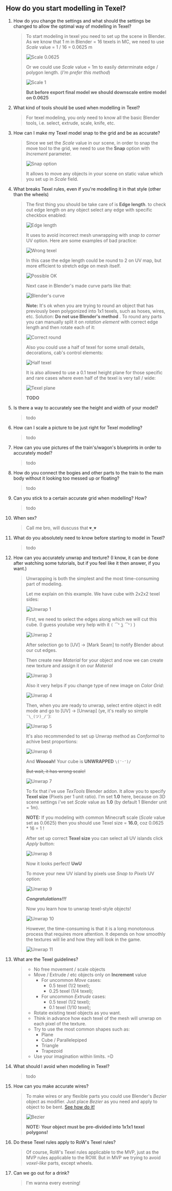 ## How do you start modelling in Texel?
1. How do you change the settings and what should the settings be changed to allow the optimal way of modelling in Texel?
	> To start modeling in texel you need to set up the scene in Blender. As we know that 1 m in Blender = 16 texels in MC, we need to use _Scale_ value = 1 / 16 = 0.0625 m
	> 
	> ![_Scale 0.0625_](https://raw.githubusercontent.com/FrozeRain/mvp-guideline-resources/main/scale_0.0625.jpg)
	> 
	> Or we could use _Scale_ value = 1m to easily determinate edge / polygon length. (_I'm prefer this method_)
	> 
	> ![_Scale 1_](https://raw.githubusercontent.com/FrozeRain/mvp-guideline-resources/main/scale_1.jpg)
	> 
	> **But before export final model we should downscale entire model on 0.0625**
2. What kind of tools should be used when modelling in Texel?
	> For texel modeling, you only need to know all the basic Blender tools, i.e. select, extrude, scale, knife, etc.
3. How can I make my Texel model snap to the grid and be as accurate?
	> Since we set the _Scale_ value in our scene, in order to snap the move tool to the grid, we need to use the **Snap** option with _Increment_ parameter.
	> 
	> ![Snap option](https://raw.githubusercontent.com/FrozeRain/mvp-guideline-resources/main/snap.jpg)
	> 
	> It allows to move any objects in your scene on static value which you set up in _Scale_ field.
4. What breaks Texel rules, even if you're modelling it in that style (other than the wheels)
	> The first thing you should be take care of is **Edge length**.
	> to check out edge length on any object select any edge with specific checkbox enabled:
	> 
	> ![Edge length](https://raw.githubusercontent.com/FrozeRain/mvp-guideline-resources/main/edge_length.jpg)
	> 
	> It uses to avoid incorrect mesh unwrapping with _snap to corner_ UV option. Here are some examples of bad practice:
	> 
	> ![Wrong texel](https://raw.githubusercontent.com/FrozeRain/mvp-guideline-resources/main/wrong_texel.jpg)
	> 
	> In this case the edge length could be round to 2 on UV map, but more efficient to stretch edge on mesh itself.
	> 
	> ![Possible OK](https://cdn.discordapp.com/attachments/882193338483220521/973923309798453258/unknown.png)
	> 
	> Next case in Blender's made curve parts like that:
	> 
	> ![Blender's curve](https://cdn.discordapp.com/attachments/882193338483220521/973916915514875945/unknown.png)
	> 
	> **Note:** It's ok when you are trying to round an object that has previously been polygonized into 1x1 texels, such as hoses, wires, etc. 
	> Solution: **Do not use Blender's method** . To round any parts you can manually split it on _rotation element_ with correct edge length and then rotate each of it:
	> 
	> ![Correct round](https://cdn.discordapp.com/attachments/882193338483220521/976201781363216464/unknown.png)
	> 
	> Also you could use a half of texel for some small details, decorations, cab's control elements:
	> 
	> ![Half texel](https://raw.githubusercontent.com/FrozeRain/mvp-guideline-resources/main/half_texel.jpg)
	> 
	> It is also allowed to use a 0.1 texel height plane for those specific and rare cases where even half of the texel is very tall / wide:
	> 
	> ![Texel plane](https://raw.githubusercontent.com/FrozeRain/mvp-guideline-resources/main/plane.jpg)
	> 
	> **TODO**
5. Is there a way to accurately see the height and width of your model?
	> todo
6. How can I scale a picture to be just right for Texel modelling?
	> todo
7. How can you use pictures of the train's/wagon's blueprints in order to accurately model?
	> todo
8. How do you connect the bogies and other parts to the train to the main body without it looking too messed up or floating?
	> todo
9. Can you stick to a certain accurate grid when modelling? How?
	> todo
10. When sex?
	> Call me bro, will duscuss that `♥‿♥`
11. What do you absolutely need to know before starting to model in Texel? 
	> todo
12. How can you accurately unwrap and texture? (I know, it can be done after watching some tutorials, but if you feel like it then answer, if you want.)
	> Unwrapping is both the simplest and the most time-consuming part of modeling.
	>
	>  Let me explain on this example. We have cube with 2x2x2 texel sides:
	> 
	> ![Unwrap 1](https://github.com/FrozeRain/mvp-guideline-resources/blob/main/unwrap1.jpg?raw=true)
	> 
	> First, we need to select the edges along which we will cut this cube. (I guess youtube very help with it `( ͡° ͜ʖ ͡°)` )
	> 
	> ![Unwrap 2](https://github.com/FrozeRain/mvp-guideline-resources/blob/main/unwrap2.jpg?raw=true)
	> 
	> After selection go to [UV] -> [Mark Seam] to notify Blender about our cut edges.
	> 
	> Then create new _Material_ for your object and now we can create new texture and assign it on our _Material_
	>
	> ![Unwrap 3](https://github.com/FrozeRain/mvp-guideline-resources/blob/main/unwrap4.jpg?raw=true)
	>
	> Also it very helps if you change type of new image on _Color Grid_:
	>
	> ![Unwrap 4](https://github.com/FrozeRain/mvp-guideline-resources/blob/main/unwrap5.jpg?raw=true)
	>
	> Then, when you are ready to unwrap, select entire object in edit mode and go to [UV] -> [Unwrap] (ye, it's really so simple `¯\_(ツ)_/¯`):
	>
	> ![Unwrap 5](https://github.com/FrozeRain/mvp-guideline-resources/blob/main/unwrap3.jpg?raw=true)
	>
	> It's also recommended to set up Unwrap method as _Conformal_ to achive best proportions:
	>
	>![Unwrap 6](https://github.com/FrozeRain/mvp-guideline-resources/blob/main/unwrap6.jpg?raw=true)
	> 
	> And **Woooah!** Your cube is **UNWRAPPED** `\(ᵔᵕᵔ)/`
	>
	>  ~~But wait, it has wrong scale!~~
	>
	>![Unwrap 7](https://github.com/FrozeRain/mvp-guideline-resources/blob/main/unwrap7.jpg?raw=true)
	>
	> To fix that i've use _TexTools_ Blender addon. It allow you to specify **Texel size** (Pixels per 1 unit ratio). I'm set **1.0** here, because on 3D scene settings i've set _Scale_ value as **1.0** (by default 1 Blender unit = 1m). 
	>
	>  **NOTE:** If you modeling with common Minecraft scale (_Scale_ value set as 0.0625) then you should use Texel size = **16.0**, coz 0.0625 * 16 = 1 !
	>
	>  After set up correct **Texel size** you can select all UV islands click _Apply_ button:
	> 
	> ![Unwrap 8](https://github.com/FrozeRain/mvp-guideline-resources/blob/main/unwrap8.jpg?raw=true)
	>
	> Now it looks perfect! **UwU**
	>
	>  To move your new UV island by pixels use _Snap to Pixels_ UV option:
	>
	>![Unwrap 9](https://github.com/FrozeRain/mvp-guideline-resources/blob/main/unwrap9.jpg?raw=true)
	>
	> ***Congratulations!!!*** 
	>
	>  Now you learn how to unwrap texel-style objects! 
	>
	>![Unwrap 10](https://github.com/FrozeRain/mvp-guideline-resources/blob/main/unwrap10.jpg?raw=true)
	> 
	> However, the time-consuming is that it is a long monotonous process that requires more attention. It depends on how smoothly the textures will lie and how they will look in the game.
	>
	>  ![Unwrap 11](https://github.com/FrozeRain/mvp-guideline-resources/blob/main/chad.jpg?raw=true)
13. What are the Texel guidelines?
	> - No free movement / scale objects
	> - Move / Extrude / etc objects only on **Increment** value
	>   - For uncommon _Move_ cases:
	>     + 0.5 texel (1/2 texel);
	>     + 0.25 texel (1/4 texel);
	>   - For uncommon _Extrude_ cases:
	>     + 0.5 texel (1/2 texel);
	>     + 0.1 texel (1/10 texel);
	> - Rotate existing texel objects as you want.
	> - Think in advance how each texel of the mesh will unwrap on each pixel of the texture.
	> - Try to use the most common shapes such as:
	>   - Plane
	>   - Cube / Parallelepiped
	>   - Triangle
	>   - Trapezoid
	> - Use your imagination within limits. =D
14. What should I avoid when modelling in Texel?
	> todo
15. How can you make accurate wires?
	> To make wires or any flexible parts you could use Blender's _Bezier_ object as modifier. Just place _Bezier_ as you need and apply to object to be bent. [See how do it!](https://www.youtube.com/watch?v=oHkzyH9dpv4&ab_channel=GamemakerGameProgrammingCourse)
	> 
	> ![Bezier](https://raw.githubusercontent.com/FrozeRain/mvp-guideline-resources/main/bezier.jpg)
	> 
	> **NOTE: Your object must be pre-divided into 1x1x1 texel polygons!**
16. Do these Texel rules apply to RoW's Texel rules?
	> Of course, RoW's Texel rules applicable to the MVP, just as the MVP rules applicable to the ROW. But in MVP we trying to avoid _voxel-like_ parts, except wheels.
17. Can we go out for a drink?
	> I'm wanna every evening!
